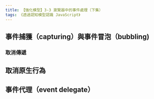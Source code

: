 ```yaml
---
title: 【強化模型】3-3 瀏覽器中的事件處理（下集）
tags: 《透過認知模型認識 JavaScript》
---
```


## 事件捕獲（capturing）與事件冒泡（bubbling)

### 取消傳遞

## 取消原生行為

## 事件代理（event delegate）
